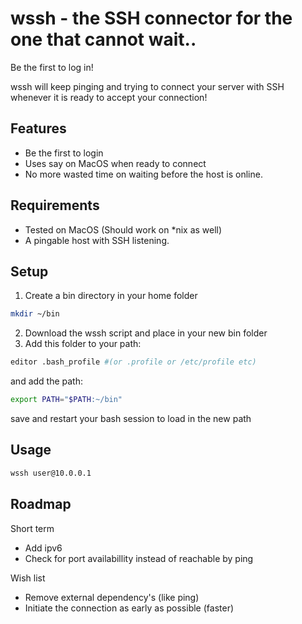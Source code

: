 # wssh - the SSH connector for the one that cannot wait..

Be the first to log in!

wssh will keep pinging and trying to connect your server with SSH whenever it is ready to accept your connection!

## Features

- Be the first to login
- Uses say on MacOS when ready to connect
- No more wasted time on waiting before the host is online.

## Requirements

- Tested on MacOS (Should work on *nix as well)
- A pingable host with SSH listening.

## Setup

1. Create a bin directory in your home folder

```bash
mkdir ~/bin
```

2. Download the wssh script and place in your new bin folder
3. Add this folder to your path:

```bash
editor .bash_profile #(or .profile or /etc/profile etc)
```

and add the path:

```bash
export PATH="$PATH:~/bin"
```

save and restart your bash session to load in the new path

## Usage

```bash
wssh user@10.0.0.1 
```

## Roadmap

Short term

- Add ipv6
- Check for port availabillity instead of reachable by ping

Wish list

- Remove external dependency's (like ping)
- Initiate the connection as early as possible (faster)